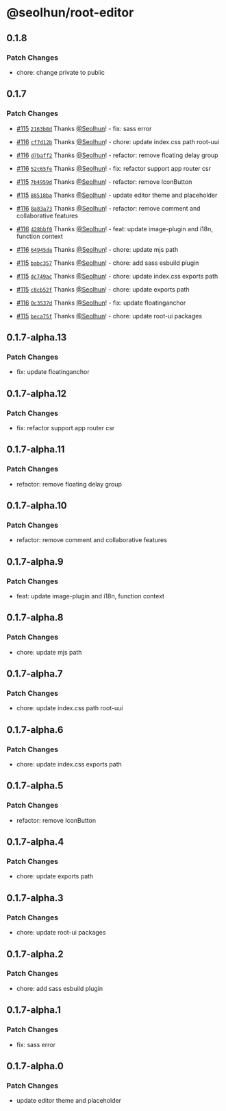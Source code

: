 # @seolhun/root-editor

## 0.1.8

### Patch Changes

- chore: change private to public

## 0.1.7

### Patch Changes

- [#115](https://github.com/Seolhun/root-editor/pull/115) [`2163b8d`](https://github.com/Seolhun/root-editor/commit/2163b8d4fa2be2f275ad2d64d5769f2c33dbd4a3) Thanks [@Seolhun](https://github.com/Seolhun)! - fix: sass error

- [#116](https://github.com/Seolhun/root-editor/pull/116) [`cf7d12b`](https://github.com/Seolhun/root-editor/commit/cf7d12b83e282c8eb8cba838a0d7b02d8537fdf5) Thanks [@Seolhun](https://github.com/Seolhun)! - chore: update index.css path root-uui

- [#116](https://github.com/Seolhun/root-editor/pull/116) [`d7baff2`](https://github.com/Seolhun/root-editor/commit/d7baff21888654f13c0297ff6a931fb99d8ef016) Thanks [@Seolhun](https://github.com/Seolhun)! - refactor: remove floating delay group

- [#116](https://github.com/Seolhun/root-editor/pull/116) [`52c65fe`](https://github.com/Seolhun/root-editor/commit/52c65feb47b412f76beff578444f9e053a65f992) Thanks [@Seolhun](https://github.com/Seolhun)! - fix: refactor support app router csr

- [#115](https://github.com/Seolhun/root-editor/pull/115) [`7b4959d`](https://github.com/Seolhun/root-editor/commit/7b4959dae98071d2c488b12c08fb448c23912af2) Thanks [@Seolhun](https://github.com/Seolhun)! - refactor: remove IconButton

- [#115](https://github.com/Seolhun/root-editor/pull/115) [`88518ba`](https://github.com/Seolhun/root-editor/commit/88518ba9e7bde361f7b6471619873886c0bad007) Thanks [@Seolhun](https://github.com/Seolhun)! - update editor theme and placeholder

- [#116](https://github.com/Seolhun/root-editor/pull/116) [`8a83a73`](https://github.com/Seolhun/root-editor/commit/8a83a732629ab37a306f597af1ebb58c292a6bd3) Thanks [@Seolhun](https://github.com/Seolhun)! - refactor: remove comment and collaborative features

- [#116](https://github.com/Seolhun/root-editor/pull/116) [`428bbf0`](https://github.com/Seolhun/root-editor/commit/428bbf0a3801e6c82770f3946a86498a6f89b230) Thanks [@Seolhun](https://github.com/Seolhun)! - feat: update image-plugin and i18n, function context

- [#116](https://github.com/Seolhun/root-editor/pull/116) [`64945da`](https://github.com/Seolhun/root-editor/commit/64945da66c0ccdd30a67903ee6ef6b9045a2acc4) Thanks [@Seolhun](https://github.com/Seolhun)! - chore: update mjs path

- [#115](https://github.com/Seolhun/root-editor/pull/115) [`babc357`](https://github.com/Seolhun/root-editor/commit/babc3575ce44d6b38061248faebdc3b92361c208) Thanks [@Seolhun](https://github.com/Seolhun)! - chore: add sass esbuild plugin

- [#115](https://github.com/Seolhun/root-editor/pull/115) [`dc749ac`](https://github.com/Seolhun/root-editor/commit/dc749ac2de1d376c3ee774f6d5d67c9a02b5fd25) Thanks [@Seolhun](https://github.com/Seolhun)! - chore: update index.css exports path

- [#115](https://github.com/Seolhun/root-editor/pull/115) [`c8cb52f`](https://github.com/Seolhun/root-editor/commit/c8cb52f95b9e193d010bd3b46f58e7a63f91e019) Thanks [@Seolhun](https://github.com/Seolhun)! - chore: update exports path

- [#116](https://github.com/Seolhun/root-editor/pull/116) [`0c3537d`](https://github.com/Seolhun/root-editor/commit/0c3537dd5e68859568d18b62244b36ff3fa75e0c) Thanks [@Seolhun](https://github.com/Seolhun)! - fix: update floatinganchor

- [#115](https://github.com/Seolhun/root-editor/pull/115) [`beca75f`](https://github.com/Seolhun/root-editor/commit/beca75f2caedc89b62a98ebc3d61689e0495558e) Thanks [@Seolhun](https://github.com/Seolhun)! - chore: update root-ui packages

## 0.1.7-alpha.13

### Patch Changes

- fix: update floatinganchor

## 0.1.7-alpha.12

### Patch Changes

- fix: refactor support app router csr

## 0.1.7-alpha.11

### Patch Changes

- refactor: remove floating delay group

## 0.1.7-alpha.10

### Patch Changes

- refactor: remove comment and collaborative features

## 0.1.7-alpha.9

### Patch Changes

- feat: update image-plugin and i18n, function context

## 0.1.7-alpha.8

### Patch Changes

- chore: update mjs path

## 0.1.7-alpha.7

### Patch Changes

- chore: update index.css path root-uui

## 0.1.7-alpha.6

### Patch Changes

- chore: update index.css exports path

## 0.1.7-alpha.5

### Patch Changes

- refactor: remove IconButton

## 0.1.7-alpha.4

### Patch Changes

- chore: update exports path

## 0.1.7-alpha.3

### Patch Changes

- chore: update root-ui packages

## 0.1.7-alpha.2

### Patch Changes

- chore: add sass esbuild plugin

## 0.1.7-alpha.1

### Patch Changes

- fix: sass error

## 0.1.7-alpha.0

### Patch Changes

- update editor theme and placeholder

